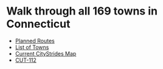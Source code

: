 # Walk through all 169 towns in Connecticut

- [Planned Routes](src/Maps.md)
- [List of Towns](src/Towns.md)
- [Current CityStrides Map](https://citystrides.com/users/43318/map#41.228,-73.1&7.5175)
- [CUT-112](src/CUT-112.html)
